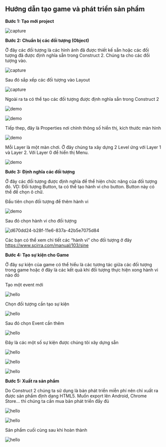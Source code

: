 <h2> Hướng dẫn tạo game và phát triển sản phẩm </h2>


<b> Bước 1: Tạo mới project </b>

![capture](https://cloud.githubusercontent.com/assets/16796548/20601143/a0bad51e-b289-11e6-9d8d-247f4a7318cd.JPG)

<b> Bước 2: Chuẩn bị các đối tượng (Object) </b>

Ở đây các đối tượng là các hình ảnh đã được thiết kế sẵn hoặc các đối tượng đã được định nghĩa sẵn trong Construct 2.
Chúng ta cho các đối tượng vào.

![capture](https://cloud.githubusercontent.com/assets/16796548/20601209/00c2bfd0-b28a-11e6-91b1-50e631fcdda1.JPG)

Sau đó sắp xếp các đối tượng vào Layout

![capture](https://cloud.githubusercontent.com/assets/16796548/20601229/20a10870-b28a-11e6-9a9b-bd2f347d517a.JPG)

Ngoài ra ta có thể tạo các đối tượng được định nghĩa sẵn trong Construct 2

![demo](https://cloud.githubusercontent.com/assets/16796548/20602058/3cf0d9f2-b28e-11e6-9426-c14acd6aa8da.jpg)

![demo](https://cloud.githubusercontent.com/assets/16796548/20602142/7fe2a466-b28e-11e6-82e1-e8c4230dd27a.jpg)

Tiếp thep, đây là Properties nơi chỉnh thông số hiển thị, kích thước màn hình

![demo](https://cloud.githubusercontent.com/assets/16796548/20602168/a09529b8-b28e-11e6-833e-5e7106ebaf7e.jpg)

Mỗi Layer là một màn chơi. Ở đây chúng ta xây dựng 2 Level ứng với Layer 1 và Layer 2. Với Layer 0 để hiển thị Menu.

![demo](https://cloud.githubusercontent.com/assets/16796548/20602215/d7e8e378-b28e-11e6-84cb-bd2b5d16635a.jpg)

<b> Bước 3: Định nghĩa các đối tượng </b>

Ở đây các đối tượng được định nghĩa để thể hiện chức năng của đối tượng đó. 
VD: Đối tượng Button, ta có thể tạo hành vi cho button. Button này có thể để chọn ô chữ.

Đầu tiên chọn đối tượng để thêm hành vi

![demo](https://cloud.githubusercontent.com/assets/16796548/20602335/67758f6e-b28f-11e6-8236-8622dca6b4bb.jpg)

Sau đó chọn hành vi cho đối tượng

![d670dd24-b28f-11e6-837a-42b5e7075d84](https://cloud.githubusercontent.com/assets/16796548/20602513/254e2a00-b290-11e6-9561-0e377201f93d.jpg)

Các bạn có thể xem chi tiết các “hành vi” cho đối tượng ở đây https://www.scirra.com/manual/103/sine

<b> Bước 4: Tạo sự kiện cho Game </b>

Ở đây sự kiện của game có thể hiểu là các tương tác giữa các đối tượng trong game hoặc ở đây là các kết quả khi đối tượng thực hiện xong hành vi nào đó

Tạo một event mới

![hello](https://cloud.githubusercontent.com/assets/16796548/20602605/abe7bfcc-b290-11e6-854f-8d45d45d39e3.jpg)

Chọn đối tượng cần tạo sự kiện

![hello](https://cloud.githubusercontent.com/assets/16796548/20602647/d4899f04-b290-11e6-95a8-54c35ea155c2.jpg)

Sau đó chọn Event cần thêm

![hello](https://cloud.githubusercontent.com/assets/16796548/20602694/f5dd605a-b290-11e6-93bd-5607f9e39a55.jpg)

Đây là các một số sự kiện được chúng tôi xây dựng sẵn

![hello](https://cloud.githubusercontent.com/assets/16796548/20602761/4255be82-b291-11e6-8f49-1ce80b1bcfa3.jpg)

![hello](https://cloud.githubusercontent.com/assets/16796548/20602779/5611222c-b291-11e6-8c44-f547ad004afc.jpg)

![hello](https://cloud.githubusercontent.com/assets/16796548/20602806/711c1fb8-b291-11e6-931d-22bfdce1e2cb.jpg)

<b> Bước 5: Xuất ra sản phẩm </b>

Do Construct 2 chúng ta sử dụng là bản phát triển miễn phí nên chỉ xuất ra được sản phẩm định dạng HTML5. Muốn export lên Android, Chrome Store... thì chúng ta cần mua bản phát triển đầy đủ

![hello](https://cloud.githubusercontent.com/assets/16796548/20602833/8db3167c-b291-11e6-87aa-0106355c6373.jpg)

![hello](https://cloud.githubusercontent.com/assets/16796548/20602933/df52f998-b291-11e6-937b-e80efc62ef25.jpg)

Sản phẩm cuối cùng sau khi hoàn thành

![hello](https://cloud.githubusercontent.com/assets/16796548/20602957/f73d6570-b291-11e6-8c8a-dd3cad1384c6.jpg)
